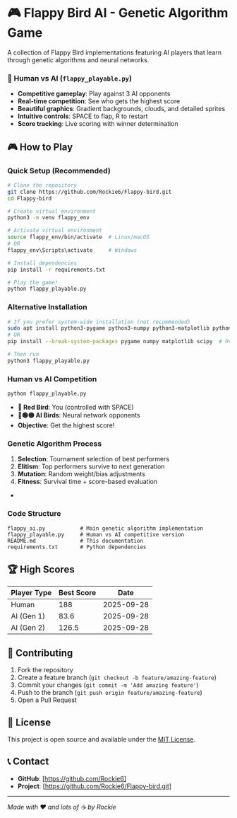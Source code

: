 # 🎮 Flappy Bird AI - Genetic Algorithm Game

A collection of Flappy Bird implementations featuring AI players that learn through genetic algorithms and neural networks.

### 🎯 Human vs AI (`flappy_playable.py`)  
- **Competitive gameplay**: Play against 3 AI opponents
- **Real-time competition**: See who gets the highest score
- **Beautiful graphics**: Gradient backgrounds, clouds, and detailed sprites
- **Intuitive controls**: SPACE to flap, R to restart
- **Score tracking**: Live scoring with winner determination

## 🎮 How to Play

### Quick Setup (Recommended)
```bash
# Clone the repository
git clone https://github.com/Rockie6/Flappy-bird.git
cd Flappy-bird

# Create virtual environment
python3 -m venv flappy_env

# Activate virtual environment
source flappy_env/bin/activate  # Linux/macOS
# OR
flappy_env\Scripts\activate     # Windows

# Install dependencies
pip install -r requirements.txt

# Play the game!
python flappy_playable.py
```

### Alternative Installation
```bash
# If you prefer system-wide installation (not recommended)
sudo apt install python3-pygame python3-numpy python3-matplotlib python3-scipy  # Ubuntu/Debian
# OR
pip install --break-system-packages pygame numpy matplotlib scipy  # Override protection

# Then run
python3 flappy_playable.py
```

### Human vs AI Competition
```bash
python flappy_playable.py
```
- **🔴 Red Bird**: You (controlled with SPACE)
- **🔵🟢🟡 AI Birds**: Neural network opponents
- **Objective**: Get the highest score!

### Genetic Algorithm Process
1. **Selection**: Tournament selection of best performers
2. **Elitism**: Top performers survive to next generation
3. **Mutation**: Random weight/bias adjustments
4. **Fitness**: Survival time + score-based evaluation

- 
### Code Structure
```
flappy_ai.py           # Main genetic algorithm implementation
flappy_playable.py     # Human vs AI competitive version
README.md              # This documentation
requirements.txt       # Python dependencies
```

## 🏆 High Scores

| Player Type | Best Score | Date |
|-------------|-----------|------|
| Human | 188 | 2025-09-28 |
| AI (Gen 1) | 83.6 | 2025-09-28 |
| AI (Gen 2) | 126.5 | 2025-09-28 |

## 🤝 Contributing

1. Fork the repository
2. Create a feature branch (`git checkout -b feature/amazing-feature`)
3. Commit your changes (`git commit -m 'Add amazing feature'`)
4. Push to the branch (`git push origin feature/amazing-feature`)
5. Open a Pull Request

## 📝 License

This project is open source and available under the [MIT License](LICENSE).

## 📞 Contact

- **GitHub**: [https://github.com/Rockie6]
- **Project**: [https://github.com/Rockie6/Flappy-bird.git]

---

*Made with ❤️ and lots of ☕ by Rockie*
